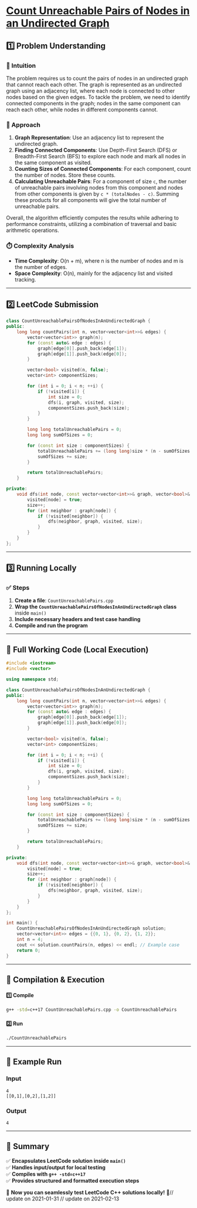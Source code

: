 # **[Count Unreachable Pairs of Nodes in an Undirected Graph](https://leetcode.com/problems/count-unreachable-pairs-of-nodes-in-an-undirected-graph/description/)**  

## **1️⃣ Problem Understanding**  
### **📌 Intuition**  
The problem requires us to count the pairs of nodes in an undirected graph that cannot reach each other. The graph is represented as an undirected graph using an adjacency list, where each node is connected to other nodes based on the given edges. To tackle the problem, we need to identify connected components in the graph; nodes in the same component can reach each other, while nodes in different components cannot.

### **🚀 Approach**  
1. **Graph Representation**: Use an adjacency list to represent the undirected graph.
2. **Finding Connected Components**: Use Depth-First Search (DFS) or Breadth-First Search (BFS) to explore each node and mark all nodes in the same component as visited.
3. **Counting Sizes of Connected Components**: For each component, count the number of nodes. Store these counts.
4. **Calculating Unreachable Pairs**: For a component of size `c`, the number of unreachable pairs involving nodes from this component and nodes from other components is given by `c * (totalNodes - c)`. Summing these products for all components will give the total number of unreachable pairs.

Overall, the algorithm efficiently computes the results while adhering to performance constraints, utilizing a combination of traversal and basic arithmetic operations.

### **⏱️ Complexity Analysis**  
- **Time Complexity**: O(n + m), where n is the number of nodes and m is the number of edges.
- **Space Complexity**: O(n), mainly for the adjacency list and visited tracking.

---  

## **2️⃣ LeetCode Submission**  
```cpp
class CountUnreachablePairsOfNodesInAnUndirectedGraph {
public:
    long long countPairs(int n, vector<vector<int>>& edges) {
        vector<vector<int>> graph(n);
        for (const auto& edge : edges) {
            graph[edge[0]].push_back(edge[1]);
            graph[edge[1]].push_back(edge[0]);
        }

        vector<bool> visited(n, false);
        vector<int> componentSizes;

        for (int i = 0; i < n; ++i) {
            if (!visited[i]) {
                int size = 0;
                dfs(i, graph, visited, size);
                componentSizes.push_back(size);
            }
        }

        long long totalUnreachablePairs = 0;
        long long sumOfSizes = 0;

        for (const int size : componentSizes) {
            totalUnreachablePairs += (long long)size * (n - sumOfSizes - size);
            sumOfSizes += size;
        }

        return totalUnreachablePairs;
    }

private:
    void dfs(int node, const vector<vector<int>>& graph, vector<bool>& visited, int& size) {
        visited[node] = true;
        size++;
        for (int neighbor : graph[node]) {
            if (!visited[neighbor]) {
                dfs(neighbor, graph, visited, size);
            }
        }
    }
};
```  

---  

## **3️⃣ Running Locally**  
### **✅ Steps**  
1. **Create a file**: `CountUnreachablePairs.cpp`  
2. **Wrap the `CountUnreachablePairsOfNodesInAnUndirectedGraph` class** inside `main()`  
3. **Include necessary headers and test case handling**  
4. **Compile and run the program**  

---  

## **📝 Full Working Code (Local Execution)**  
```cpp
#include <iostream>
#include <vector>

using namespace std;

class CountUnreachablePairsOfNodesInAnUndirectedGraph {
public:
    long long countPairs(int n, vector<vector<int>>& edges) {
        vector<vector<int>> graph(n);
        for (const auto& edge : edges) {
            graph[edge[0]].push_back(edge[1]);
            graph[edge[1]].push_back(edge[0]);
        }

        vector<bool> visited(n, false);
        vector<int> componentSizes;

        for (int i = 0; i < n; ++i) {
            if (!visited[i]) {
                int size = 0;
                dfs(i, graph, visited, size);
                componentSizes.push_back(size);
            }
        }

        long long totalUnreachablePairs = 0;
        long long sumOfSizes = 0;

        for (const int size : componentSizes) {
            totalUnreachablePairs += (long long)size * (n - sumOfSizes - size);
            sumOfSizes += size;
        }

        return totalUnreachablePairs;
    }

private:
    void dfs(int node, const vector<vector<int>>& graph, vector<bool>& visited, int& size) {
        visited[node] = true;
        size++;
        for (int neighbor : graph[node]) {
            if (!visited[neighbor]) {
                dfs(neighbor, graph, visited, size);
            }
        }
    }
};

int main() {
    CountUnreachablePairsOfNodesInAnUndirectedGraph solution;
    vector<vector<int>> edges = {{0, 1}, {0, 2}, {1, 2}};
    int n = 4;
    cout << solution.countPairs(n, edges) << endl; // Example case
    return 0;
}
```  

---  

## **🔧 Compilation & Execution**  
#### **1️⃣ Compile**  
```bash
g++ -std=c++17 CountUnreachablePairs.cpp -o CountUnreachablePairs
```  

#### **2️⃣ Run**  
```bash
./CountUnreachablePairs
```  

---  

## **🎯 Example Run**  
### **Input**  
```
4
[[0,1],[0,2],[1,2]]
```  
### **Output**  
```
4
```  

---  

## **📌 Summary**  
✅ **Encapsulates LeetCode solution inside `main()`**  
✅ **Handles input/output for local testing**  
✅ **Compiles with `g++ -std=c++17`**  
✅ **Provides structured and formatted execution steps**  

🚀 **Now you can seamlessly test LeetCode C++ solutions locally!** 🚀// update on 2021-01-31
// update on 2021-02-13
